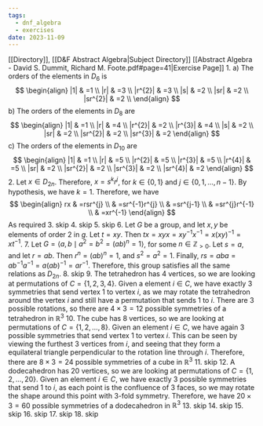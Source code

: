 ```yaml
---
tags:
  - dnf_algebra
  - exercises
date: 2023-11-09
---
```

[[Directory]], [[D&F Abstract Algebra|Subject Directory]]
[[Abstract Algebra - David S. Dummit, Richard M. Foote.pdf#page=41|Exercise Page]]
1. 
a) The orders of the elements in $D_{6}$ is 
$$
\begin{align}
|1| & =1 \\
|r| & =3 \\
|r^{2}| & =3 \\
 |s| & =2 \\
|sr| & =2 \\
|sr^{2}| & =2 \\
\end{align}
$$
b) The orders of the elements in $D_{8}$ are
$$
\begin{align}
|1| & =1 \\
|r| & =4 \\
|r^{2}| & =2 \\
|r^{3}| & =4 \\
|s| & =2 \\
|sr| & =2 \\
|sr^{2}| & =2 \\
|sr^{3}| & =2
\end{align}
$$
c) The orders of the elements in ${} D_{10} {}$ are
$$
\begin{align}
|1| & =1 \\
|r| & =5 \\
|r^{2}| & =5 \\
|r^{3}| & =5 \\
|r^{4}| & =5 \\
|sr| & =2 \\
|sr^{2}| & =2 \\
|sr^{3}| & =2 \\
|sr^{4}| & =2
\end{align}
$$
2. 
Let ${} x \in  D_{2n}$. Therefore, $x=s^{k}r^{j}$, for ${} k \in  \{ 0,\, 1 \} {}$ and ${} j \in \{ 0,\, 1,\, \dots,\, n-1 \} {}$. By hypothesis, we have ${} k=1 {}$. Therefore, we have 
$$
\begin{align}
 rx & =rsr^{j} \\
 & =sr^{-1}r^{j} \\
 & =sr^{j-1} \\
 & =sr^{j}r^{-1} \\
 & =xr^{-1}
 \end{align}
$$
As required
3. 
skip
4. 
skip
5. 
skip
6. 
Let $G$ be a group, and let $x,\, y$ be elements of order $2$ in $g$. Let $t=xy {}$. Then ${} tx=xyx=xy^{-1}x^{-1}=x(xy)^{-1}=xt^{-1} {}$.
7. 
Let $G=\langle a,\, b \mid a^{2}=b^{2}=(ab)^{n}=1  \rangle {}$, for some ${} n \in  \mathbb{Z}_{>0} {}$. Let ${} s=a {}$, and let ${} r=ab {}$. Then $r^{n}=(ab)^{n}=1,$ and ${} s^{2}=a^{2}=1 {}$. Finally, ${} rs=aba=ab^{-1}a^{-1}=a(ab)^{-1}=ar^{-1}$. Therefore, this group satisfies all the same relations as ${} D_{2n} {}$.
8. 
skip
9. 
The tetrahedron has ${} 4 {}$ vertices, so we are looking at permutations of ${} C=\{ 1,\, 2,\, 3,\, 4 \} {}$. Given a element ${} i \in C$, we have exactly 3 symmetries that send vertex $1$ to vertex $i$, as we may rotate the tetrahedron around the vertex $i$ and still have a permutation that sends $1$ to $i$. There are $3$ possible rotations, so there are ${} 4\times3=12$ possible symmetries of a tetrahedron in $\mathbb{R}^{3} {}$
10. 
The cube has 8 vertices, so we are looking at permutations of ${} C=\{ 1,\, 2,\,\dots,\,8 \}$. Given an element ${} i \in C {}$, we have again 3 possible symmetries that send vertex $1$ to vertex $i {}$. This can be seen by viewing the furthest 3 vertices from ${} i {}$, and seeing that they form a equilateral triangle perpendicular to the rotation line through $i$. Therefore, there are ${} 8\times3=24$ possible symmetries of a cube in $\mathbb{R}^{3}$
11. skip
12. 
A dodecahedron has ${} 20 {}$ vertices, so we are looking at permutations of ${} C=\{ 1,\, 2,\,\dots,\,20 \} {}$. Given an element ${} i \in  C {}$, we have exactly $3$ possible symmetries that send $1$ to $i {}$, as each point is the confluence of $3$ faces, so we may rotate the shape around this point with ${} 3$-fold symmetry. Therefore, we have ${} 20\times 3=60 {}$ possible symmetries of a dodecahedron in $\mathbb{R}^{3}$ 
13. skip
14. skip 
15. skip
16. skip
17. skip
18. skip